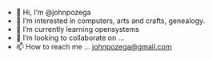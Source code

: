 - 👋 Hi, I’m @johnpozega
- 👀 I’m interested in computers, arts and crafts, genealogy.
- 🌱 I’m currently learning  opensystems
- 💞️ I’m looking to collaborate on ...
- 📫 How to reach me ... johnpozega@gmail.com

<!---
johnpozega/johnpozega is a ✨ special ✨ repository because its `README.md` (this file) appears on your GitHub profile.
You can click the Preview link to take a look at your changes.
--->
